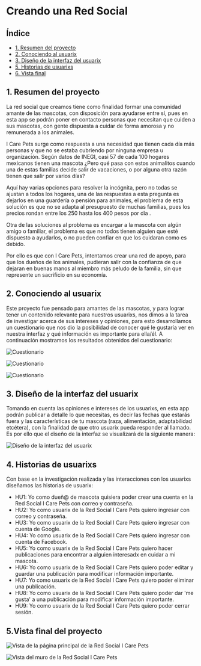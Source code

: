 # Creando una Red Social

## Índice

* [1. Resumen del proyecto](#1-resumen-del-proyecto)
* [2. Conociendo al usuarix](#2-conociendo-al-usuarix)
* [3. Diseño de la interfaz del usuarix](#3-diseño-de-la-interfaz-del-usuarix)
* [5. Historias de usuarixs](#4-historias-de-usuarixs)
* [6. Vista final](#5-vista-final)

## 1. Resumen del proyecto

La red social que creamos tiene como finalidad formar una comunidad amante de las mascotas, con disposición para ayudarse entre sí, pues en esta app se podrán poner en contacto personas que necesitan que cuiden a sus mascotas, con gente dispuesta a cuidar de forma amorosa y no remunerada a los animales.

I Care Pets surge como respuesta a una necesidad que tienen cada día más personas y que no se estaba cubriendo por ninguna empresa u organización. Según datos de INEGI, casi 57 de cada 100 hogares mexicanos tienen una mascota ¿Pero qué pasa con estos animalitos cuando una de estas familias decide salir de vacaciones, o por alguna otra razón tienen que salir por varios días?

Aquí hay varias opciones para resolver la incógnita, pero no todas se ajustan a todos los hogares, una de las respuestas a esta pregunta es dejarlos en una guardería o pensión para animales, el problema de esta solución es que no se adapta al presupuesto de muchas familias, pues los precios rondan entre los 250 hasta los 400 pesos por día .

Otra de las soluciones al problema es encargar a la mascota con algún amigo o familiar, el problema es que no todos tienen alguien que esté dispuesto a ayudarlos, o no pueden confiar en que los cuidaran como es debido.

Por ello es que con I Care Pets, intentamos crear una red de apoyo, para que los dueños de los animales, pudieran salir con la confianza de que dejaran en buenas manos al miembro más peludo de la familia, sin que represente un sacrificio en su economía.

## 2. Conociendo al usuarix
Este proyecto fue pensado para amantes de las mascotas, y para lograr tener un contenido relevante para nuestros usuarixs, nos dimos a la tarea de investigar acerca de sus intereses y opiniones, para esto desarrollamos un cuestionario que nos dio la posibilidad de conocer qué le gustaría ver en nuestra interfaz y qué información es importante para ella/él. A continuación mostramos los resultados obtenidos del cuestionario:

![Cuestionario](/src/imagenes/cuestionario1.jpeg)

![Cuestionario](/src/imagenes/cuestionario2.jpeg)

![Cuestionario](/src/imagenes/cuestionario3.jpeg)

## 3. Diseño de la interfaz del usuarix

Tomando en cuenta las opiniones e intereses de los usuarixs, en esta app podrán publicar a detalle lo que necesitas, es decir las fechas que estarás fuera y las características de tu mascota (raza, alimentación, adaptabilidad etcétera), con la finalidad de que otro usuarix pueda responder al llamado.
Es por ello que el diseño de la interfaz se visualizará de la siguiente manera:

![Diseño de la interfaz del usuarix](/src/imagenes/vistafigma.jpeg)

## 4. Historias de usuarixs

Con base en la investigación realizada y las interacciones con los usuarixs diseñamos las historias de usuarix:

* HU1: Yo como dueñ@ de mascota quisiera poder crear una cuenta en la Red Social I Care Pets con correo y contraseña.
* HU2: Yo como usuarix de la Red Social I Care Pets quiero ingresar con correo y contraseña.
* HU3: Yo como usuarix de la Red Social I Care Pets quiero ingresar con cuenta de Google.
* HU4: Yo como usuarix de la Red Social I Care Pets quiero ingresar con cuenta de Facebook.
* HU5: Yo como usuarix de la Red Social I Care Pets quiero hacer publicaciones para encontrar a alguien interesadx en cuidar a mi mascota.
* HU6: Yo como usuarix de la Red Social I Care Pets quiero poder editar y guardar una publicación para modificar información importante.
* HU7: Yo como usuarix de la Red Social I Care Pets quiero poder eliminar una publicación.
* HU8: Yo como usuarix de la Red Social I Care Pets quiero poder dar 'me gusta' a una publicación para modificar información importante.
* HU9: Yo como usuarix de la Red Social I Care Pets quiero poder cerrar sesión.

## 5.Vista final del proyecto

![Vista de la página principal de la Red Social I Care Pets](/src/imagenes/vistaprincipal.jpeg)

![Vista del muro de la Red Social I Care Pets](/src/imagenes/vistamuro.jpeg)



